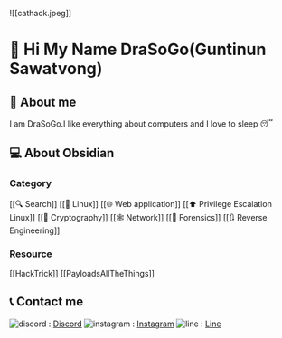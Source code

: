 ![[cathack.jpeg]]
# 👋 Hi My Name DraSoGo(Guntinun Sawatvong)
## 🧑 About me

I am DraSoGo.I like everything about computers and I love to sleep 😴
## 💻 About Obsidian
### Category
[[🔍 Search]]
[[🐧 Linux]]
[[🌐 Web application]]
[[⬆️ Privilege Escalation Linux]]
[[🔐 Cryptography]]
[[🕸️ Network]]
[[🧿 Forensics]]
[[🔃 Reverse Engineering]]
### Resource
[[HackTrick]]
[[PayloadsAllTheThings]]
## 📞 Contact me

![discord](https://img.shields.io/badge/Discord-5865F2?style=flat&logo=Discord&logoColor=FFFFFF) : [Discord](https://discordapp.com/users/738910545951850578)
![instagram](https://img.shields.io/badge/Instagram-E4405F?style=flat&logo=instagram&logoColor=FFFFFF) : [Instagram](https://www.instagram.com/guntinun_sawatdeekub/)
![line](https://img.shields.io/badge/LINE-00C300?style=flat&logo=line&logoColor=FFFFFF) : [Line](https://line.me/ti/p/~gungun4771)